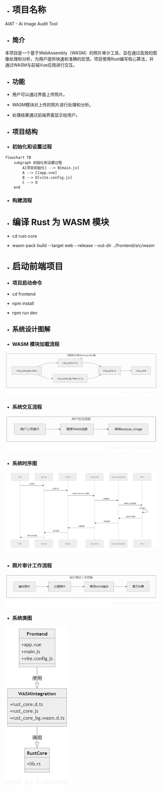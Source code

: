 - # 项目名称
AIAT - Ai Image Audit Tool


- ## 简介

本项目是一个基于WebAssembly（WASM）的照片审计工具，旨在通过高效的图像处理和分析，为用户提供快速和准确的反馈。项目使用Rust编写核心算法，并通过WASM与前端Vue应用进行交互。

- ## 功能

- 用户可以通过界面上传照片。
- WASM模块对上传的照片进行处理和分析。
- 处理结果通过前端界面显示给用户。

- ## 项目结构

- ### 初始化和设置过程

```mermaid
flowchart TB
    subgraph 初始化和设置过程
        A[项目初始化] --> B[main.js]
        A --> C[app.vue]
        B --> D[vite.config.js]
        C --> D
    end
```

- ### 构建流程
- # 编译 Rust 为 WASM 模块
- cd rust-core
- wasm-pack build --target web --release --out-dir ../frontend/src/wasm

- # 启动前端项目

- ### 项目启动命令
- cd frontend   
- npm install
- npm run dev

- ## 系统设计图解

- ### WASM 模块加载流程
![WASM模块加载流程](docs/img/加载WASM模块.png)

- ### 系统交互流程
![系统交互流程](docs/img/交互流程.png)

- ### 系统时序图
![系统时序图](docs/img/时序图.png)

- ### 照片审计工作流程
![照片审计工作流程](docs/img/照片审计工作流成.png)

- ### 系统类图
![系统类图](docs/img/类图.png)
